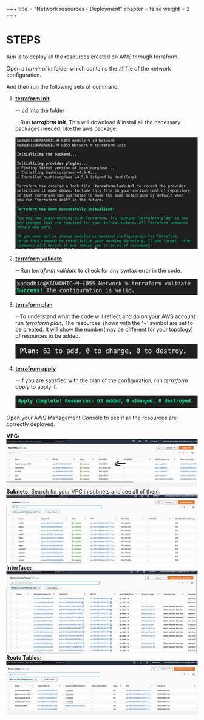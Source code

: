 +++
title = "Network resources - Deployment"
chapter = false
weight = 2
+++

# **STEPS**
Aim is to deploy all the resources created on AWS through terraform. 

Open a *terminal* in folder which contains the .tf file of the network configuration.

And then run the following sets of command.
1. **<ins>terraform init</ins>**
   
   -- cd into the folder 

   --Run ***terraform init***. This will download & install all the necessary packages needed, like the aws package. 

   ![init_nw](../IMAGES/INIT_NW.png)
2. **<ins>terraform validate</ins>**

    --Run *terraform validate* to check for any syntax error in the code.

    ![validate_nw](../IMAGES/VALIDATE_NW.png)
3. **<ins>terraform plan</ins>**

    --To understand what the code will reflect and do on your AWS account run *terraform plan*, The resources shown with the '+' symbol are set to be created. It will show the number(may be different for your topology) of resources to be added.

    ![plan_nw](../IMAGES/PLAN_NW.png)

4. **<ins>terrafrom apply</ins>**

    --If you are satisfied with the plan of the configuration, run *terraform apply* to apply it.

    ![apply_nw](../IMAGES/APPLY_NW.png)

Open your AWS Management Console to see if all the resources are correctly deployed. 

**VPC:** 
![vpc](../IMAGES/vpc.jpeg)
**Subnets:** 
Search for your VPC in subnets and see all of them.
![subnets](../IMAGES/subnets.jpeg)
**Interface:** 
![interfaces](../IMAGES/network_interfaces.jpeg)
**Route Tables:** 
![routes_tables](../IMAGES/route_tables.jpeg)

